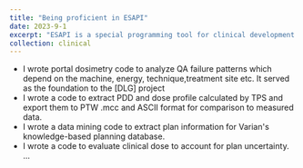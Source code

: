 ```yaml
---
title: "Being proficient in ESAPI"
date: 2023-9-1
excerpt: "ESAPI is a special programming tool for clinical development of ARIA, ECLIPSE and Portal dosimetry developed by Varian. I proficiently mastered ESAPI in my basic treatment planning rotation and it greatly benefited my rotation and research work including the commissioning of VMAT-TBI. I developed and authored several useful codes for data mining, knowledge-based planning, plan automation, beam model verification, dose evaluation, plan quality check, portal dosimetry and etc. Please click to see my representative works. "
collection: clinical
---
```


- I wrote portal dosimetry code to analyze QA failure patterns which depend on the machine, energy, technique,treatment site etc. It served as the foundation to the [DLG] project
- I wrote a code to extract PDD and dose profile calculated by TPS and export them to PTW .mcc and ASCII format for comparison to measured data.
- I wrote a data mining code to extract plan information for Varian's knowledge-based planning database.
- I wrote a code to evaluate clinical dose to account for plan uncertainty.
...